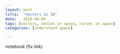 ```yaml
---
layout: post
title:  "Vectors in 3d"
date:   2015-06-04
tags: [vectors, motion in space, curves in space] 
categories: [understand space]

---
```


notebook (fix link)